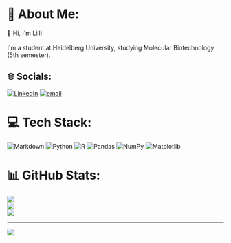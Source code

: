 # 💫 About Me:
🌸 Hi, I'm Lilli<br><br>I'm a student at Heidelberg University, studying Molecular Biotechnology (5th semester).<br>


## 🌐 Socials:
[![LinkedIn](https://img.shields.io/badge/LinkedIn-%230077B5.svg?logo=linkedin&logoColor=white)](linkedin.com/in/lilli-schmitt-356bab266) [![email](https://img.shields.io/badge/Email-D14836?logo=gmail&logoColor=white)](mailto:lilli.schmitt@gmx.net) 

# 💻 Tech Stack:
![Markdown](https://img.shields.io/badge/markdown-%23000000.svg?style=for-the-badge&logo=markdown&logoColor=white) ![Python](https://img.shields.io/badge/python-3670A0?style=for-the-badge&logo=python&logoColor=ffdd54) ![R](https://img.shields.io/badge/r-%23276DC3.svg?style=for-the-badge&logo=r&logoColor=white) ![Pandas](https://img.shields.io/badge/pandas-%23150458.svg?style=for-the-badge&logo=pandas&logoColor=white) ![NumPy](https://img.shields.io/badge/numpy-%23013243.svg?style=for-the-badge&logo=numpy&logoColor=white) ![Matplotlib](https://img.shields.io/badge/Matplotlib-%23ffffff.svg?style=for-the-badge&logo=Matplotlib&logoColor=black)
# 📊 GitHub Stats:
![](https://github-readme-stats.vercel.app/api?username=lilli189&theme=dark&hide_border=false&include_all_commits=true&count_private=false)<br/>
![](https://nirzak-streak-stats.vercel.app/?user=lilli189&theme=dark&hide_border=false)<br/>
![](https://github-readme-stats.vercel.app/api/top-langs/?username=lilli189&theme=dark&hide_border=false&include_all_commits=true&count_private=false&layout=compact)

---
[![](https://visitcount.itsvg.in/api?id=lilli189&icon=0&color=0)](https://visitcount.itsvg.in)

<!-- Proudly created with GPRM ( https://gprm.itsvg.in ) -->
